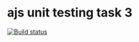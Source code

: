 # ajs unit testing task 3
[![Build status](https://ci.appveyor.com/api/projects/status/6n25byw8y62oy7er?svg=true)](https://ci.appveyor.com/project/qvvverty/ajs-unit-testing-3)
